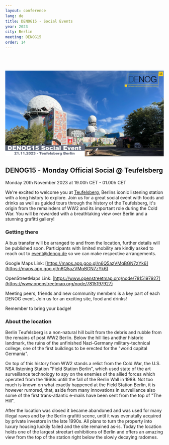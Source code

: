 ```yaml
---
layout: conference
lang: de
title: DENOG15 - Social Events
year: 2023
city: Berlin
meeting: DENOG15
order: 14
---
```


<br><br><br />
![DENOG15 Social @ Teufelsberg](/images/meetings/denog15/denog15_social.png)
<br />


## DENOG15 - Monday Official Social @ Teufelsberg
Monday 20th November 2023 at 19.00h CET - 01.00h CET

We're excited to welcome you at [Teufelsberg](https://en.wikipedia.org/wiki/Teufelsberg), Berlins iconic listening station with a long history to explore. Join us for a great social event with foods and drinks as well as guided tours through the history of the Teufelsberg, it's origin from the remainders of WW2 and its important role during the Cold War. You will be rewarded with a breathtaking view over Berlin and a stunning grafitti gallery!

### Getting there
A bus transfer will be arranged to and from the location, further details will be published soon.
Participants with limited mobility are kindly asked to reach out to [event@denog.de](mailto:event@denog.de) so we can make respective arrangements.

Google Maps Link: [https://maps.app.goo.gl/n6Q5azVMqBGN7zYk6](https://maps.app.goo.gl/n6Q5azVMqBGN7zYk6)

OpenStreetMaps Link: [https://www.openstreetmap.org/node/7815197927](https://www.openstreetmap.org/node/7815197927)

Meeting peers, friends and new community members is a key part of each DENOG event. Join us for an exciting site, food and drinks!

Remember to bring your badge!

### About the location

Berlin Teufelsberg is a non-natural hill built from the debris and rubble from the remains of post WW2 Berlin. Below the hill lies another historic landmark, the ruins of the unfinished Nazi-Germany military-technical college, one of the first buildings to be erected for the "world capital Germania".

On top of this history from WW2 stands a relict from the Cold War, the U.S. NSA listening Station "Field Station Berlin", which used state of the art surveillance technology to spy on the enemies of the allied forces which operated from the 1960s untill the fall of the Berlin Wall in 1989. Not too much is known on what exactly happened at the Field Station Berlin, it is however rumored, that, aside from many innovations in surveillance also some of the first trans-atlantic e-mails have been sent from the top of "The Hill".

After the location was closed it became abandoned and was used for many illegal raves and by the Berlin grafitti scene, until it was evenutally acquired by private investors in the late 1990s. All plans to turn the property into luxury housing luckily failed and the site remained as-is. Today the location holds one of the largest streetart exhibitions of Berlin and offers an amazing view from the top of the station right below the slowly decaying radomes.
